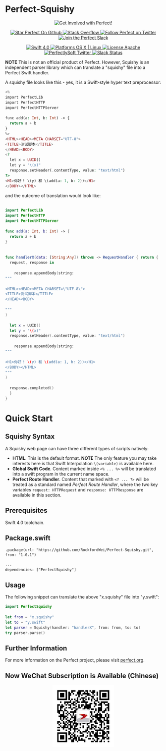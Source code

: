 # Perfect-Squishy

<p align="center">
    <a href="http://perfect.org/get-involved.html" target="_blank">
        <img src="http://perfect.org/assets/github/perfect_github_2_0_0.jpg" alt="Get Involved with Perfect!" width="854" />
    </a>
</p>

<p align="center">
    <a href="https://github.com/PerfectlySoft/Perfect" target="_blank">
        <img src="http://www.perfect.org/github/Perfect_GH_button_1_Star.jpg" alt="Star Perfect On Github" />
    </a>  
    <a href="http://stackoverflow.com/questions/tagged/perfect" target="_blank">
        <img src="http://www.perfect.org/github/perfect_gh_button_2_SO.jpg" alt="Stack Overflow" />
    </a>  
    <a href="https://twitter.com/perfectlysoft" target="_blank">
        <img src="http://www.perfect.org/github/Perfect_GH_button_3_twit.jpg" alt="Follow Perfect on Twitter" />
    </a>  
    <a href="http://perfect.ly" target="_blank">
        <img src="http://www.perfect.org/github/Perfect_GH_button_4_slack.jpg" alt="Join the Perfect Slack" />
    </a>
</p>

<p align="center">
    <a href="https://developer.apple.com/swift/" target="_blank">
        <img src="https://img.shields.io/badge/Swift-4.0-orange.svg?style=flat" alt="Swift 4.0">
    </a>
    <a href="https://developer.apple.com/swift/" target="_blank">
        <img src="https://img.shields.io/badge/Platforms-OS%20X%20%7C%20Linux%20-lightgray.svg?style=flat" alt="Platforms OS X | Linux">
    </a>
    <a href="http://perfect.org/licensing.html" target="_blank">
        <img src="https://img.shields.io/badge/License-Apache-lightgrey.svg?style=flat" alt="License Apache">
    </a>
    <a href="http://twitter.com/PerfectlySoft" target="_blank">
        <img src="https://img.shields.io/badge/Twitter-@PerfectlySoft-blue.svg?style=flat" alt="PerfectlySoft Twitter">
    </a>
    <a href="http://perfect.ly" target="_blank">
        <img src="http://perfect.ly/badge.svg" alt="Slack Status">
    </a>
</p>

**NOTE** This is not an official product of Perfect. However, Squishy is an independent parser library which can translate a "squishy" file into a Perfect Swift handler.

A squishy file looks like this - yes, it is a Swift-style hyper text preprocessor:

``` php
<%
import PerfectLib
import PerfectHTTP
import PerfectHTTPServer

func add(a: Int, b: Int) -> {
  return a + b
}
%>
<HTML><HEAD><META CHARSET="UTF-8">
<TITLE>测试脚本</TITLE>
</HEAD><BODY>
<?
  let x = UUID()
  let y = "\(x)"
  response.setHeader(.contentType, value: "text/html")
?>
<H1>你好！ \(y) 和 \(add(a: 1, b: 2))</H1>
</BODY></HTML>
```

and the outcome of translation would look like:

``` swift

import PerfectLib
import PerfectHTTP
import PerfectHTTPServer

func add(a: Int, b: Int) -> {
  return a + b
}


func handlerX(data: [String:Any]) throws -> RequestHandler { return {
  request, response in
  
	response.appendBody(string: 
"""

<HTML><HEAD><META CHARSET=\"UTF-8\">
<TITLE>测试脚本</TITLE>
</HEAD><BODY>

"""
)

  let x = UUID()
  let y = "\(x)"
  response.setHeader(.contentType, value: "text/html")

	response.appendBody(string: 
"""

<H1>你好！ \(y) 和 \(add(a: 1, b: 2))</H1>
</BODY></HTML>
"""
)

  response.completed()
  }
}
```

# Quick Start

## Squishy Syntax

A Squishy web page can have three different types of scripts natively:

- **HTML**. This is the default format. **NOTE** The only feature you may take interests here is that Swift Interpolation `\(variable)` is available here.
- **Global Swift Code**. Content marked inside `<% ... %>` will be translated into a swift program in the current name space.
- **Perfect Route Handler**. Content that marked with `<? ... ?>` will be treated as a standard named *Perfect Route Handler*, where the two key variables `request: HTTPRequest` and `response: HTTPResponse` are available in this section.

## Prerequisites

Swift 4.0 toolchain.

## Package.swift

```
.package(url: "https://github.com/RockfordWei/Perfect-Squishy.git", 
from: "1.0.1")

...
dependencies: ["PerfectSquishy"]
```

## Usage

The following snippet can translate the above "x.squishy" file into "y.swift":

``` swift
import PerfectSquishy

let from = "x.squishy"
let to = "y.swift"
let parser = Squishy(handler: "handlerX", from: from, to: to)
try parser.parse()
```

## Further Information
For more information on the Perfect project, please visit [perfect.org](http://perfect.org).


## Now WeChat Subscription is Available (Chinese)
<p align=center><img src="https://raw.githubusercontent.com/PerfectExamples/Perfect-Cloudinary-ImageUploader-Demo/master/qr.png"></p>
